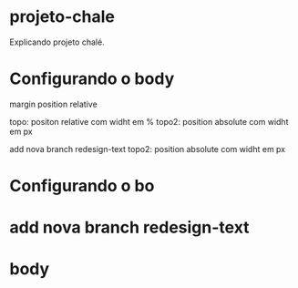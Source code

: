 # projeto-chale

Explicando projeto chalé.

# Configurando o body
margin 
position
relative

topo: positon relative com widht em %
topo2: position absolute com widht em px

add nova branch
redesign-text
topo2: position absolute com widht em px
# Configurando o bo

add nova branch
redesign-text
=======
# body

